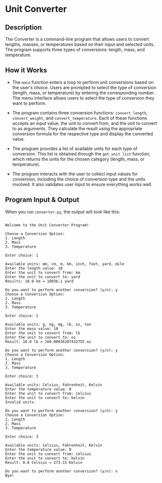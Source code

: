 # Unit Converter

## Description

The Converter is a command-line program that allows users to convert lengths, masses, or temperatures based on their input and selected units. The program supports three types of conversions: length, mass, and temperature.

## How it Works

- The `main` function enters a loop to perform unit conversions based on the user's choice. Users are prompted to select the type of conversion (length, mass, or temperature) by entering the corresponding number. The menu interface allows users to select the type of conversion they want to perform.

- The program contains three conversion functions: `convert_length`, `convert_weight`, and `convert_temperature`. Each of these functions accepts an input value, the unit to convert from, and the unit to convert to as arguments. They calculate the result using the appropriate conversion formula for the respective type and display the converted value.

- The program provides a list of available units for each type of conversion. This list is obtained through the `get_unit_list` function, which returns the units for the chosen category (length, mass, or temperature).

- The program interacts with the user to collect input values for conversion, including the choice of conversion type and the units involved. It also validates user input to ensure everything works well.

## Program Input & Output

When you run `converter.py`, the output will look like this:

```

Welcome to the Unit Converter Program!

Choose a Conversion Option:
1. Length
2. Mass
3. Temperature

Enter choice: 1

Available units: mm, cm, m, km, inch, foot, yard, mile
Enter the length value: 10
Enter the unit to convert from: km
Enter the unit to convert to: yard
Results: 10.0 km = 10936.1 yard

Do you want to perform another conversion? (y/n): y
Choose a Conversion Option:
1. Length
2. Mass
3. Temperature

Enter choice: 2

Available units: g, kg, mg, lb, oz, ton
Enter the mass value: 10
Enter the unit to convert from: lb
Enter the unit to convert to: oz
Result: 10.0 lb = 160.00036287432755 oz

Do you want to perform another conversion? (y/n): y
Choose a Conversion Option:
1. Length
2. Mass
3. Temperature

Enter choice: 3

Available units: Celsius, Fahrenheit, Kelvin
Enter the temperature value: 0      
Enter the unit to convert from: celcius
Enter the unit to convert to: kelvin
Invalid units.

Do you want to perform another conversion? (y/n): y
Choose a Conversion Option:
1. Length
2. Mass
3. Temperature

Enter choice: 3

Available units: Celsius, Fahrenheit, Kelvin
Enter the temperature value: 0
Enter the unit to convert from: celsius
Enter the unit to convert to: kelvin
Result: 0.0 Celsius = 273.15 Kelvin

Do you want to perform another conversion? (y/n): n
Bye!
```